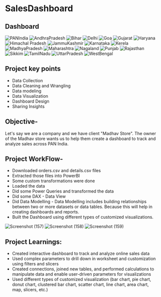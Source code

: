 # SalesDashboard
## Dashboard
![PANIndia](https://github.com/SIDDHARTH107/SalesDashboard/assets/103374957/7d8c6d73-d830-4921-86a0-c51c815b00ac)
![AndhraPradesh](https://github.com/SIDDHARTH107/SalesDashboard/assets/103374957/a3aed742-4a3e-4335-8b74-24743f94f3aa)
![Bihar](https://github.com/SIDDHARTH107/SalesDashboard/assets/103374957/fcf9acd1-39c8-44cc-a34e-b213450d19a1)
![Delhi](https://github.com/SIDDHARTH107/SalesDashboard/assets/103374957/7c9fb68b-fb5d-4574-9498-a5f03a70d008)
![Goa](https://github.com/SIDDHARTH107/SalesDashboard/assets/103374957/ff21f8c9-ccee-4e65-8225-2b8dcdff798b)
![Gujarat](https://github.com/SIDDHARTH107/SalesDashboard/assets/103374957/558dba4f-d63f-41c4-b41c-28245ebfab86)
![Haryana](https://github.com/SIDDHARTH107/SalesDashboard/assets/103374957/68cc6fe1-b940-4295-a35f-4168d6e4726a)
![Himachal Pradesh](https://github.com/SIDDHARTH107/SalesDashboard/assets/103374957/7dd14763-cf3c-4c18-a51b-18dd3e14cce2)
![JammuKashmir](https://github.com/SIDDHARTH107/SalesDashboard/assets/103374957/c8bf405b-b1ee-4092-b321-6467f25ec112)
![Karnataka](https://github.com/SIDDHARTH107/SalesDashboard/assets/103374957/18efb6c0-1981-4909-b0a7-44be0fa4097d)
![Kerela](https://github.com/SIDDHARTH107/SalesDashboard/assets/103374957/d9afa8e7-e076-4e44-a616-f5c9b450726d)
![MadhyaPradesh](https://github.com/SIDDHARTH107/SalesDashboard/assets/103374957/d93ebc30-dd15-411c-a10d-816cd30437b6)
![Maharashtra](https://github.com/SIDDHARTH107/SalesDashboard/assets/103374957/29697314-a702-42c9-ad98-77613342456d)
![Nagaland](https://github.com/SIDDHARTH107/SalesDashboard/assets/103374957/20fc02e8-adad-4ee4-a0e9-c868806829fd)
![Punjab](https://github.com/SIDDHARTH107/SalesDashboard/assets/103374957/f4225d20-e9bd-4f73-9440-39a8ddd116c4)
![Rajasthan](https://github.com/SIDDHARTH107/SalesDashboard/assets/103374957/6be3145d-72b4-486f-84e1-7e51f0223f32)
![Sikkim](https://github.com/SIDDHARTH107/SalesDashboard/assets/103374957/ee83395e-158e-4edc-a2c4-a88353c27eaa)
![TamilNadu](https://github.com/SIDDHARTH107/SalesDashboard/assets/103374957/8de75a1f-8054-400f-81da-d7123f92097c)
![UttarPradesh](https://github.com/SIDDHARTH107/SalesDashboard/assets/103374957/e3cc34bb-0bbd-4ea4-86aa-a6d86ad73dd4)
![WestBengal](https://github.com/SIDDHARTH107/SalesDashboard/assets/103374957/0fb42b6c-3204-4d07-9c63-d5d51ebb8206)

## Project key points
- Data Collection
- Data Cleaning and Wrangling
- Data modeling
- Data Visualization
- Dashboard Design
- Sharing Insights

## Objective-
Let's say we are a company and we have client "Madhav Store". The owner of the Madhav store wants us to help them create a dashboard to track and analyze sales across PAN India.

## Project WorkFlow-
- Downloaded orders.csv and details.csv files
- Extracted those files into PowerBI
- Some custom transformations were done
- Loaded the data
- Did some Power Queries and transformed the data
- Did some DAX - Data View
- Did Data Modelling - Data Modelling includes building relationships between two or more datasets or data tables. Because this will help in creating dashboards and reports.
- Built the Dashboard using different types of customized visualizations.

![Screenshot (157)](https://github.com/SIDDHARTH107/SalesDashboard/assets/103374957/72ea4645-59fa-4261-bf90-e7d4cf218339)
![Screenshot (158)](https://github.com/SIDDHARTH107/SalesDashboard/assets/103374957/b3cc7837-5752-4091-bcd6-a38d8ddcf7c4)
![Screenshot (159)](https://github.com/SIDDHARTH107/SalesDashboard/assets/103374957/60e44634-d341-446a-8774-183dd052a02f)

## Project Learnings:
- Created interactive dashboard to track and analyze online sales data
- Used complex parameters to drill down in worksheet and customization using filters and slicers
- Created connections, joined new tables, and performed calculations to manipulate data and enable user-driven parameters for visualizations
- Used different types of customized visualization (bar chart, pie chart, donut chart, clustered bar chart, scatter chart, line chart, area chart, map, slicers, etc.)
